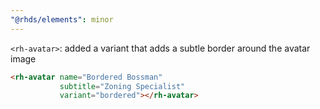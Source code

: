 ```yaml
---
"@rhds/elements": minor
---
```


`<rh-avatar>`: added a variant that adds a subtle border around the avatar image

```html
<rh-avatar name="Bordered Bossman"
           subtitle="Zoning Specialist"
           variant="bordered"></rh-avatar>
```
